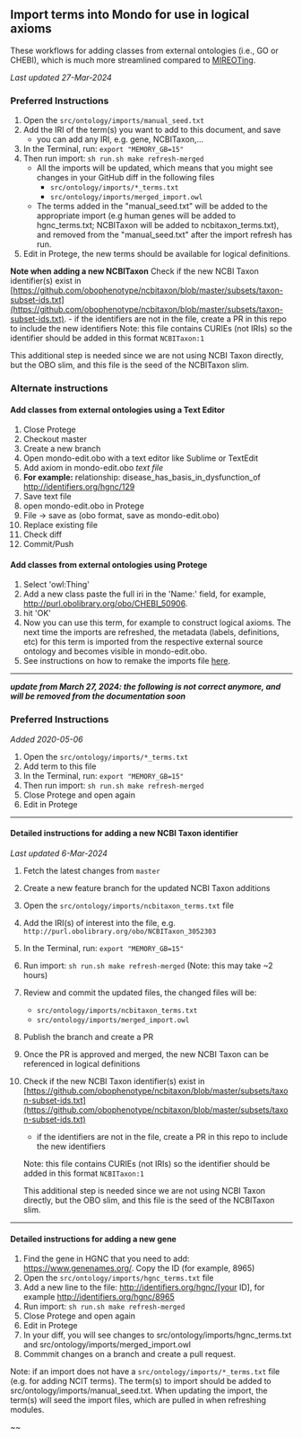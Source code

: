 ## Import terms into Mondo for use in logical axioms

These workflows for adding classes from external ontologies (i.e., GO or CHEBI), which is much more streamlined compared to [MIREOTing](https://github.com/obophenotype/human-phenotype-ontology/wiki/Editor-Guide#mireoting).

_Last updated 27-Mar-2024_
### Preferred Instructions

1. Open the `src/ontology/imports/manual_seed.txt`
2. Add the IRI of the term(s) you want to add to this document, and save
    - you can add any IRI, e.g. gene, NCBITaxon,...
3. In the Terminal, run: `export "MEMORY_GB=15"`
4. Then run import: `sh run.sh make refresh-merged` 
    - All the imports will be updated, which means that you might see changes in your GitHub diff in the following files
        - `src/ontology/imports/*_terms.txt`
        - `src/ontology/imports/merged_import.owl`
    - The terms added in the "manual_seed.txt" will be added to the appropriate import (e.g human genes will be added to hgnc_terms.txt; NCBITaxon will be added to ncbitaxon_terms.txt), and removed from the "manual_seed.txt" after the import refresh has run. 
5. Edit in Protege, the new terms should be available for logical definitions.

**Note when adding a new NCBITaxon**
Check if the new NCBI Taxon identifier(s) exist in [https://github.com/obophenotype/ncbitaxon/blob/master/subsets/taxon-subset-ids.txt](https://github.com/obophenotype/ncbitaxon/blob/master/subsets/taxon-subset-ids.txt). 
    - if the identifiers are not in the file, create a PR in this repo to include the new identifiers
    Note: this file contains CURIEs (not IRIs) so the identifier should be added in this format `NCBITaxon:1`

This additional step is needed since we are not using NCBI Taxon directly, but the OBO slim, and this file is the seed of the NCBITaxon slim.
 


### Alternate instructions

#### Add classes from external ontologies using a Text Editor

1. Close Protege
1. Checkout master
1. Create a new branch
1. Open mondo-edit.obo with a text editor like Sublime or TextEdit
1. Add axiom in mondo-edit.obo *text file*
1. **For example:**  relationship: disease_has_basis_in_dysfunction_of http://identifiers.org/hgnc/129
1. Save text file
1. open mondo-edit.obo in Protege
1. File -> save as (obo format, save as mondo-edit.obo)
1. Replace existing file  
1. Check diff
1. Commit/Push

#### Add classes from external ontologies using Protege

1. Select 'owl:Thing'
1. Add a new class
paste the full iri in the 'Name:' field, for example, http://purl.obolibrary.org/obo/CHEBI_50906.
1. hit 'OK'
1. Now you can use this term, for example to construct logical axioms. The next time the imports are refreshed, the metadata (labels, definitions, etc) for this term is imported from the respective external source ontology and becomes visible in mondo-edit.obo.
1. See instructions on how to remake the imports file [here](../developer-guide/imports.md).




---
**_update from March 27, 2024: the following is not correct anymore, and will be removed from the documentation soon_**

### Preferred Instructions

_Added 2020-05-06_

1. Open the `src/ontology/imports/*_terms.txt`
2. Add term to this file
3. In the Terminal, run: `export "MEMORY_GB=15"`
4. Then run import: `sh run.sh make refresh-merged`
4. Close Protege and open again
5. Edit in Protege

---
#### Detailed instructions for adding a new NCBI Taxon identifier 

_Last updated 6-Mar-2024_

1. Fetch the latest changes from `master`
1. Create a new feature branch for the updated NCBI Taxon additions
1. Open the `src/ontology/imports/ncbitaxon_terms.txt` file
1. Add the IRI(s) of interest into the file, e.g. `http://purl.obolibrary.org/obo/NCBITaxon_3052303`
1. In the Terminal, run: `export "MEMORY_GB=15"`
1. Run import: `sh run.sh make refresh-merged` (Note: this may take ~2 hours)
1. Review and commit the updated files, the changed files will be:
    - `src/ontology/imports/ncbitaxon_terms.txt`
    - `src/ontology/imports/merged_import.owl`
1. Publish the branch and create a PR
1. Once the PR is approved and merged, the new NCBI Taxon can be referenced in logical definitions
1. Check if the new NCBI Taxon identifier(s) exist in [https://github.com/obophenotype/ncbitaxon/blob/master/subsets/taxon-subset-ids.txt](https://github.com/obophenotype/ncbitaxon/blob/master/subsets/taxon-subset-ids.txt)
    - if the identifiers are not in the file, create a PR in this repo to include the new identifiers

    Note: this file contains CURIEs (not IRIs) so the identifier should be added in this format `NCBITaxon:1`

    This additional step is needed since we are not using NCBI Taxon directly, but the OBO slim, and this file is the seed of the NCBITaxon slim.
 
---
#### Detailed instructions for adding a new gene

1. Find the gene in HGNC that you need to add:
https://www.genenames.org/. Copy the ID (for example, 8965)
2. Open the `src/ontology/imports/hgnc_terms.txt` file
3. Add a new line to the file: http://identifiers.org/hgnc/[your ID], for example http://identifiers.org/hgnc/8965
5. Run import:
`sh run.sh make refresh-merged`
4. Close Protege and open again
5. Edit in Protege
6. In your diff, you will see changes to src/ontology/imports/hgnc_terms.txt and src/ontology/imports/merged_import.owl
7. Commmit changes on a branch and create a pull request.

Note: if an import does not have a `src/ontology/imports/*_terms.txt` file (e.g. for adding NCIT terms). The term(s) to import should be added to src/ontology/imports/manual_seed.txt.  When updating the import, the term(s) will seed the import files, which are pulled in when refreshing modules.

~~